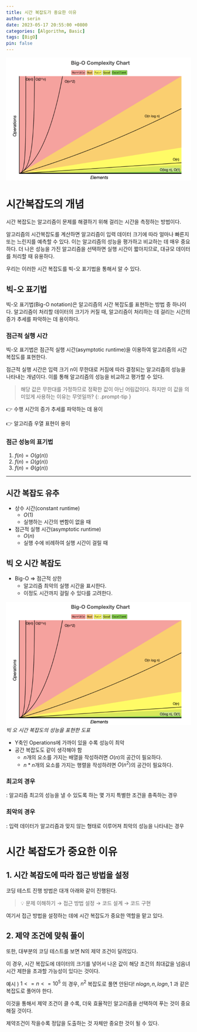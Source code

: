 ```yaml
---
title: 시간 복잡도가 중요한 이유
author: serin
date: 2023-05-17 20:55:00 +0800
categories: [Algorithm, Basic]
tags: [BigO]
pin: false
---
```


![시간복잡도1](/assets/img/Algorithm/20230518/시간복잡도1.png)

# 시간복잡도의 개념

시간 복잡도는 알고리즘이 문제를 해결하기 위해 걸리는 시간을 측정하는 방법이다.

알고리즘의 시간복잡도를 계산하면 알고리즘이 입력 데이터 크기에 따라 얼마나 빠른지 또는 느린지를 예측할 수 있다. 이는 알고리즘의 성능을 평가하고 비교하는 데 매우 중요하다. 더 나은 성능을 가진 알고리즘을 선택하면 실행 시간이 짧아지므로, 대규모 데이터를 처리할 때 유용하다.

우리는 이러한 시간 복잡도를 빅-오 표기법을 통해서 알 수 있다.

## 빅-오 표기법

빅-오 표기법(Big-O notation)은 알고리즘의 시간 복잡도를 표현하는 방법 중 하나이다. 알고리즘이 처리할 데이터의 크기가 커질 때, 알고리즘이 처리하는 데 걸리는 시간의 증가 추세를 파악하는 데 용이하다.

### 점근적 실행 시간

빅-오 표기법은 점근적 실행 시간(asymptotic runtime)을 이용하여 알고리즘의 시간 복잡도를 표현한다.

점근적 실행 시간은 입력 크기 n이 무한대로 커짐에 따라 결정되는 알고리즘의 성능을 나타내는 개념이다. 이를 통해 알고리즘의 성능을 비교하고 평가할 수 있다.

> 해당 값은 무한대를 가정하므로 정확한 값이 아닌 어림값이다. 하지만 이 값을 의미있게 사용하는 이유는 무엇일까?
> {: .prompt-tip }

👉 수행 시간의 증가 추세를 파악하는 데 용이

👉 알고리즘 우열 표현이 용이

### 점근 성능의 표기법

1. $f(n)=O(g(n))$
2. $f(n)=\Omega(g(n))$
3. $f(n)=\Theta(g(n))$

---

## 시간 복잡도 유추

- 상수 시간(constant runtime)
  - $O(1)$
  - 실행하는 시간의 변함이 없을 때
- 점근적 실행 시간(asymptotic runtime)
  - $O(n)$
  - 실행 수에 비례하여 실행 시간이 걸릴 때

## 빅 오 시간 복잡도

- Big-O => 점근적 상한
  - 알고리즘 최악의 실행 시간을 표시한다.
  - 이정도 시간까지 걸릴 수 있다를 고려한다.

![시간복잡도2](/assets/img/Algorithm/20230518/시간복잡도2.png)
_빅 오 시간 복잡도의 성능을 표현한 도표_

- Y축인 Operations에 가까이 있을 수록 성능이 최악
- 공간 복잡도도 같이 생각해야 함
  - $n$개의 요소를 가지는 배열을 작성하려면 $O(n)$의 공간이 필요하다.
  - $n*n$개의 요소를 가지는 행렬을 작성하려면 $O(n^2)$의 공간이 필요하다.

### 최고의 경우

: 알고리즘 최고의 성능을 낼 수 있도록 하는 몇 가지 특별한 조건을 충족하는 경우

### 최악의 경우

: 입력 데이터가 알고리즘과 맞지 않는 형태로 이루어져 최악의 성능을 나타내는 경우

# 시간 복잡도가 중요한 이유

## 1. 시간 복잡도에 따라 접근 방법을 설정

코딩 테스트 진행 방법은 대개 아래와 같이 진행된다.

> 💡 문제 이해하기 → 접근 방법 설정 → 코드 설계 → 코드 구현

여기서 접근 방법을 설정하는 데에 시간 복잡도가 중요한 역할을 맡고 있다.

## 2. 제약 조건에 맞춰 풀이

또한, 대부분의 코딩 테스트를 보면 N의 제약 조건이 달려있다.

이 경우, 시간 복잡도에 데이터의 크기를 넣어서 나온 값이 해당 조건의 최대값을 넘음녀 시간 제한을 초과할 가능성이 있다는 것이다.

예시 ) $1 <= n <= 10^5$ 의 경우, $n^2$ 복잡도로 풀면 안된다! $nlogn, n, logn, 1$ 과 같은 복잡도로 풀어야 한다.

이것을 통해서 제약 조건이 클 수록, 더욱 효율적인 알고리즘을 선택하여 푸는 것이 중요해질 것이다.

제약조건이 작을수록 정답을 도출하는 것 자체만 중요한 것이 될 수 있다.
